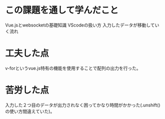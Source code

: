 # この課題を通して学んだこと
Vue.jsとwebsocketの基礎知識
VScodeの扱い方
入力したデータが移動していく流れ
# 工夫した点
v-forというvue.js特有の機能を使用することで配列の出力を行った。
# 苦労した点
入力した２つ目のデータが出力されなく困ってかなり時間がかかった(.unshift()の使い方間違えていた)。
